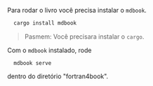 
Para rodar o livro você precisa instalar o `mdbook`. 

```bash
  cargo install mdbook
``` 
>Pasmem: Você precisara instalar o `cargo`.

Com o `mdbook` instalado, rode
``` 
  mdbook serve 
```
dentro do diretório "fortran4book".
